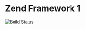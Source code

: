 Zend Framework 1
================

[![Build Status](https://secure.travis-ci.org/breerly/zf1.png?branch=master)](http://travis-ci.org/breerly/zf1)